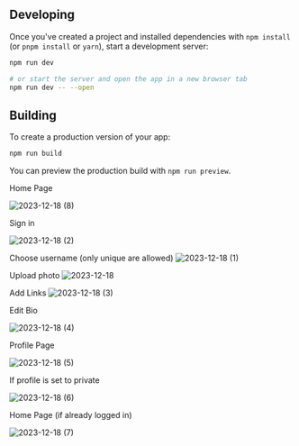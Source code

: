 


## Developing

Once you've created a project and installed dependencies with `npm install` (or `pnpm install` or `yarn`), start a development server:

```bash
npm run dev

# or start the server and open the app in a new browser tab
npm run dev -- --open
```

## Building

To create a production version of your app:

```bash
npm run build
```

You can preview the production build with `npm run preview`.

Home Page

![2023-12-18 (8)](https://github.com/lazy-bumm/Connector/assets/103312529/b12915a7-533b-444f-a483-255243ea2927)

Sign in

![2023-12-18 (2)](https://github.com/lazy-bumm/Connector/assets/103312529/81a8df57-2973-49ae-82d7-c271f612121c)


Choose username (only unique are allowed)
![2023-12-18 (1)](https://github.com/lazy-bumm/Connector/assets/103312529/7005c07a-4277-4e4f-9009-d1e1f8415db7)


Upload photo
![2023-12-18](https://github.com/lazy-bumm/Connector/assets/103312529/d565158a-e378-473a-ba6c-99a687299b78)

Add Links 
![2023-12-18 (3)](https://github.com/lazy-bumm/Connector/assets/103312529/4ee2d9be-762e-4b9d-b6f8-7a911e4973b6)

Edit Bio

![2023-12-18 (4)](https://github.com/lazy-bumm/Connector/assets/103312529/5b8b1c0e-a61c-41a9-861f-8e7b14fc9b09)

Profile Page

![2023-12-18 (5)](https://github.com/lazy-bumm/Connector/assets/103312529/f98ecc28-a97a-48a9-9332-d92115009fb4)

If profile is set to private

![2023-12-18 (6)](https://github.com/lazy-bumm/Connector/assets/103312529/41ea0dc8-df6c-4b13-b4a1-e30bd3b9b80e)

Home Page (if already logged in)

![2023-12-18 (7)](https://github.com/lazy-bumm/Connector/assets/103312529/c4880a59-c0fc-4452-a399-359118853f4d)





